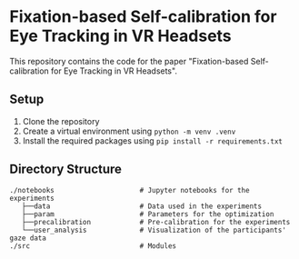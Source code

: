 # Fixation-based Self-calibration for Eye Tracking in VR Headsets
This repository contains the code for the paper "Fixation-based Self-calibration for Eye Tracking in VR Headsets".

## Setup
1. Clone the repository
2. Create a virtual environment using `python -m venv .venv`
3. Install the required packages using `pip install -r requirements.txt`

## Directory Structure
```text
./notebooks                     # Jupyter notebooks for the experiments
   ├──data                      # Data used in the experiments
   ├──param                     # Parameters for the optimization
   ├──precalibration            # Pre-calibration for the experiments
   └──user_analysis             # Visualization of the participants' gaze data
./src                           # Modules
```